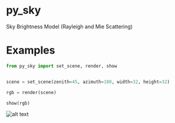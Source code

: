 # py_sky
Sky Brightness Model (Rayleigh and Mie Scattering)

# Examples

```python
from py_sky import set_scene, render, show


scene = set_scene(zenith=45, azimuth=180, width=32, height=32)

rgb = render(scene)

show(rgb)
```

![alt text](https://drive.google.com/file/d/1o9H9RFzTfLzr7dQOdMNBtYuD7lQpw4kO/view?usp=sharing)
